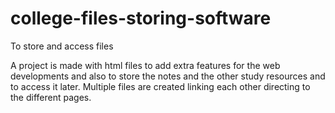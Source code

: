 # college-files-storing-software
To store and access files 

A project is made with html files to add extra features for the web developments 
and also to store the notes and the other study resources and to access it later.
Multiple files are created linking each other directing to the different pages.
